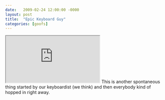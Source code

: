 ```yaml
---
date:   2009-02-24 12:00:00 -0000
layout: post
title:  "Epic Keyboard Guy"
categories: [goofs]
---
```

<iframe src="https://www.youtube.com/embed/KiZt2EDxFwU?rel=0" allowfullscreen="allowfullscreen"></iframe>
This is another spontaneous thing started by our keyboardist (we think) and then everybody kind of hopped in right away.
